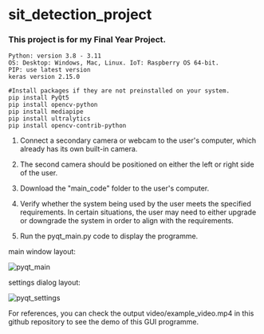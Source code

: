 # sit_detection_project
### This project is for my Final Year Project.

    Python: version 3.8 - 3.11
    OS: Desktop: Windows, Mac, Linux. IoT: Raspberry OS 64-bit.
    PIP: use latest version
    keras version 2.15.0

    #Install packages if they are not preinstalled on your system.
    pip install PyQt5
    pip install opencv-python
    pip install mediapipe
    pip install ultralytics
    pip install opencv-contrib-python

1) Connect a secondary camera or webcam to the user's computer, which already has its own built-in camera.

2) The second camera should be positioned on either the left or right side of the user.

3) Download the "main_code" folder to the user's computer.

4) Verify whether the system being used by the user meets the specified requirements. In certain situations, the user may need to either upgrade or downgrade the system in order to align with the requirements.

5) Run the pyqt_main.py code to display the programme.

main window layout:

![pyqt_main](https://github.com/Crepopcorn/sit_detection_project/assets/112138670/9e7394ba-e553-404c-a713-abebfac0d4e7)

settings dialog layout:

![pyqt_settings](https://github.com/Crepopcorn/sit_detection_project/assets/112138670/e129f578-bf55-4245-bac0-198d19cbc033)

For references, you can check the output video/example_video.mp4 in this github repository to see the demo of this GUI programme.
